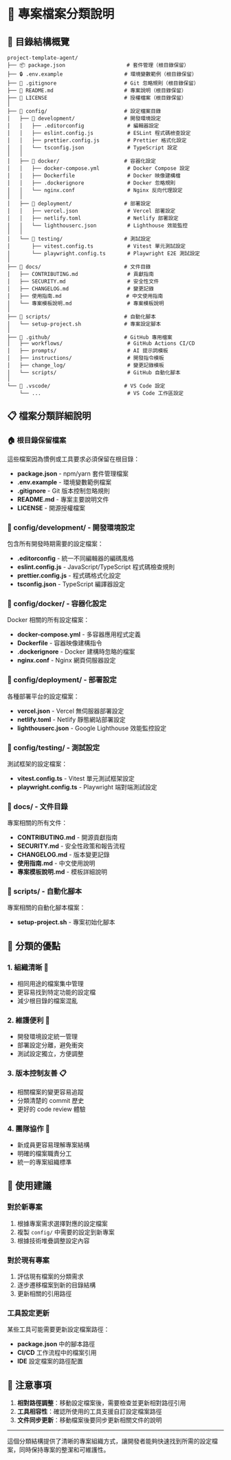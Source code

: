 # 📁 專案檔案分類說明

## 🎯 目錄結構概覽

```
project-template-agent/
├── 📦 package.json                    # 套件管理（根目錄保留）
├── 🔒 .env.example                    # 環境變數範例（根目錄保留）
├── 🚫 .gitignore                      # Git 忽略規則（根目錄保留）
├── 📄 README.md                       # 專案說明（根目錄保留）
├── 📜 LICENSE                         # 授權檔案（根目錄保留）
│
├── 📁 config/                         # 設定檔案目錄
│   ├── 🔧 development/                # 開發環境設定
│   │   ├── .editorconfig              # 編輯器設定
│   │   ├── eslint.config.js           # ESLint 程式碼檢查設定
│   │   ├── prettier.config.js         # Prettier 格式化設定
│   │   └── tsconfig.json              # TypeScript 設定
│   │
│   ├── 🐳 docker/                     # 容器化設定
│   │   ├── docker-compose.yml         # Docker Compose 設定
│   │   ├── Dockerfile                 # Docker 映像建構檔
│   │   ├── .dockerignore              # Docker 忽略規則
│   │   └── nginx.conf                 # Nginx 反向代理設定
│   │
│   ├── 🚀 deployment/                 # 部署設定
│   │   ├── vercel.json                # Vercel 部署設定
│   │   ├── netlify.toml               # Netlify 部署設定
│   │   └── lighthouserc.json          # Lighthouse 效能監控
│   │
│   └── 🧪 testing/                    # 測試設定
│       ├── vitest.config.ts           # Vitest 單元測試設定
│       └── playwright.config.ts       # Playwright E2E 測試設定
│
├── 📁 docs/                           # 文件目錄
│   ├── CONTRIBUTING.md                # 貢獻指南
│   ├── SECURITY.md                    # 安全性文件
│   ├── CHANGELOG.md                   # 變更記錄
│   ├── 使用指南.md                     # 中文使用指南
│   └── 專案模板說明.md                  # 專案模板說明
│
├── 📁 scripts/                        # 自動化腳本
│   └── setup-project.sh              # 專案設定腳本
│
├── 📁 .github/                        # GitHub 專用檔案
│   ├── workflows/                     # GitHub Actions CI/CD
│   ├── prompts/                       # AI 提示詞模板
│   ├── instructions/                  # 開發指令模板
│   ├── change_log/                    # 變更記錄模板
│   └── scripts/                       # GitHub 自動化腳本
│
└── 📁 .vscode/                        # VS Code 設定
    └── ...                            # VS Code 工作區設定
```

## 📋 檔案分類詳細說明

### 🏠 根目錄保留檔案
這些檔案因為慣例或工具要求必須保留在根目錄：

- **package.json** - npm/yarn 套件管理檔案
- **.env.example** - 環境變數範例檔案
- **.gitignore** - Git 版本控制忽略規則
- **README.md** - 專案主要說明文件
- **LICENSE** - 開源授權檔案

### 🔧 config/development/ - 開發環境設定
包含所有開發時期需要的設定檔案：

- **.editorconfig** - 統一不同編輯器的編碼風格
- **eslint.config.js** - JavaScript/TypeScript 程式碼檢查規則
- **prettier.config.js** - 程式碼格式化設定
- **tsconfig.json** - TypeScript 編譯器設定

### 🐳 config/docker/ - 容器化設定
Docker 相關的所有設定檔案：

- **docker-compose.yml** - 多容器應用程式定義
- **Dockerfile** - 容器映像建構指令
- **.dockerignore** - Docker 建構時忽略的檔案
- **nginx.conf** - Nginx 網頁伺服器設定

### 🚀 config/deployment/ - 部署設定
各種部署平台的設定檔案：

- **vercel.json** - Vercel 無伺服器部署設定
- **netlify.toml** - Netlify 靜態網站部署設定
- **lighthouserc.json** - Google Lighthouse 效能監控設定

### 🧪 config/testing/ - 測試設定
測試框架的設定檔案：

- **vitest.config.ts** - Vitest 單元測試框架設定
- **playwright.config.ts** - Playwright 端對端測試設定

### 📁 docs/ - 文件目錄
專案相關的所有文件：

- **CONTRIBUTING.md** - 開源貢獻指南
- **SECURITY.md** - 安全性政策和報告流程
- **CHANGELOG.md** - 版本變更記錄
- **使用指南.md** - 中文使用說明
- **專案模板說明.md** - 模板詳細說明

### 📁 scripts/ - 自動化腳本
專案相關的自動化腳本檔案：

- **setup-project.sh** - 專案初始化腳本

## 🎯 分類的優點

### 1. **組織清晰** 📁
- 相同用途的檔案集中管理
- 更容易找到特定功能的設定檔
- 減少根目錄的檔案混亂

### 2. **維護便利** 🔧
- 開發環境設定統一管理
- 部署設定分離，避免衝突
- 測試設定獨立，方便調整

### 3. **版本控制友善** 📋
- 相關檔案的變更容易追蹤
- 分類清楚的 commit 歷史
- 更好的 code review 體驗

### 4. **團隊協作** 👥
- 新成員更容易理解專案結構
- 明確的檔案職責分工
- 統一的專案組織標準

## 🚀 使用建議

### 對於新專案
1. 根據專案需求選擇對應的設定檔案
2. 複製 `config/` 中需要的設定到新專案
3. 根據技術堆疊調整設定內容

### 對於現有專案
1. 評估現有檔案的分類需求
2. 逐步遷移檔案到新的目錄結構
3. 更新相關的引用路徑

### 工具設定更新
某些工具可能需要更新設定檔案路徑：

- **package.json** 中的腳本路徑
- **CI/CD** 工作流程中的檔案引用
- **IDE** 設定檔案的路徑配置

## 📝 注意事項

1. **相對路徑調整**：移動設定檔案後，需要檢查並更新相對路徑引用
2. **工具相容性**：確認所使用的工具支援自訂設定檔案路徑
3. **文件同步更新**：移動檔案後要同步更新相關文件的說明

---

這個分類結構提供了清晰的專案組織方式，讓開發者能夠快速找到所需的設定檔案，同時保持專案的整潔和可維護性。
